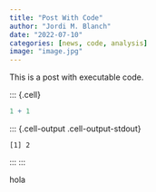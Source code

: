 ```yaml
---
title: "Post With Code"
author: "Jordi M. Blanch"
date: "2022-07-10"
categories: [news, code, analysis]
image: "image.jpg"
---
```



This is a post with executable code.


::: {.cell}

```{.r .cell-code}
1 + 1
```

::: {.cell-output .cell-output-stdout}
```
[1] 2
```
:::
:::


hola

